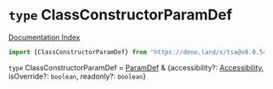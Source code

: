 # `type` ClassConstructorParamDef

[Documentation Index](../README.md)

```ts
import {ClassConstructorParamDef} from "https://deno.land/x/tsa@v0.0.54/mod.ts"
```

`type` ClassConstructorParamDef = [ParamDef](../type.ParamDef/README.md) \& \{accessibility?: [Accessibility](../type.Accessibility/README.md), isOverride?: `boolean`, readonly?: `boolean`}